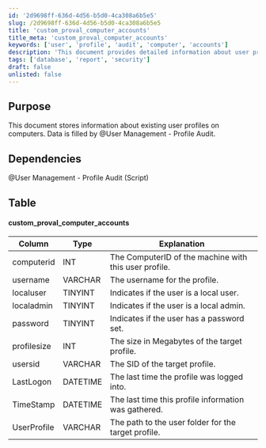 ```yaml
---
id: '2d9698ff-636d-4d56-b5d0-4ca308a6b5e5'
slug: /2d9698ff-636d-4d56-b5d0-4ca308a6b5e5
title: 'custom_proval_computer_accounts'
title_meta: 'custom_proval_computer_accounts'
keywords: ['user', 'profile', 'audit', 'computer', 'accounts']
description: 'This document provides detailed information about user profiles on computers, including data storage, dependencies, and the structure of the custom_proval_computer_accounts table. It is designed to assist with the management and auditing of user profiles within an organization.'
tags: ['database', 'report', 'security']
draft: false
unlisted: false
---
```


## Purpose

This document stores information about existing user profiles on computers. Data is filled by @User Management - Profile Audit.

## Dependencies

@User Management - Profile Audit (Script)

## Table

#### custom_proval_computer_accounts

| Column       | Type     | Explanation                                         |
|--------------|----------|-----------------------------------------------------|
| computerid   | INT      | The ComputerID of the machine with this user profile. |
| username     | VARCHAR  | The username for the profile.                       |
| localuser    | TINYINT  | Indicates if the user is a local user.             |
| localadmin   | TINYINT  | Indicates if the user is a local admin.            |
| password     | TINYINT  | Indicates if the user has a password set.          |
| profilesize  | INT      | The size in Megabytes of the target profile.       |
| usersid      | VARCHAR  | The SID of the target profile.                      |
| LastLogon    | DATETIME | The last time the profile was logged into.         |
| TimeStamp    | DATETIME | The last time this profile information was gathered.|
| UserProfile  | VARCHAR  | The path to the user folder for the target profile. |


